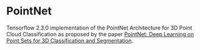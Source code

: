 # PointNet

Tensorflow 2.3.0 implementation of the PointNet Architecture for 3D Point Cloud Classification as proposed by the paper [PointNet: Deep Learning on Point Sets for 3D Classification and Segmentation](https://arxiv.org/abs/1612.00593).